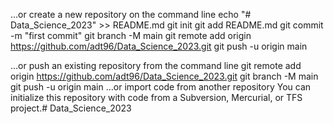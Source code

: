 …or create a new repository on the command line
echo "# Data_Science_2023" >> README.md
git init
git add README.md
git commit -m "first commit"
git branch -M main
git remote add origin https://github.com/adt96/Data_Science_2023.git
git push -u origin main

…or push an existing repository from the command line
git remote add origin https://github.com/adt96/Data_Science_2023.git
git branch -M main
git push -u origin main
…or import code from another repository
You can initialize this repository with code from a Subversion, Mercurial, or TFS project.# Data_Science_2023

